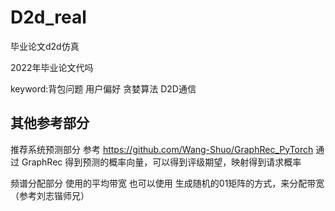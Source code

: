 # D2d_real
毕业论文d2d仿真

2022年毕业论文代吗

keyword:背包问题 用户偏好 贪婪算法 D2D通信

## 其他参考部分
推荐系统预测部分 参考 https://github.com/Wang-Shuo/GraphRec_PyTorch
通过 GraphRec 得到预测的概率向量，可以得到评级期望，映射得到请求概率

频谱分配部分 使用的平均带宽
也可以使用 生成随机的01矩阵的方式，来分配带宽（参考刘志锴师兄）


